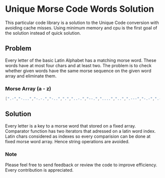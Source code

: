 # Unique Morse Code Words Solution

This particular code library is a solution to the Unique Code conversion with
avoiding cache misses. Using minimum memory and cpu is the first goal of the
solution instead of quick solution.

## Problem

Every letter of the basic Latin Alphabet has a matching morse word. These words have at most four chars and at least two.
The problem is to check whether given words have the same morse sequence on the
given word array and eliminate them.

### Morse Array (a - z)
```C++
[".-","-...","-.-.","-..",".","..-.","--.","....","..",".---","-.-",".-..","--","-.","---",".--.","--.-",".-.","...","-","..-","...-",".--","-..-","-.--","--.."]
```

## Solution
Every letter is a key to a morse word that stored on a fixed array.
Comparator function has two iterators that adressed on a latin word index.
Latin chars considered as indexes so every comparision can be done at fixed
morse word array. Hence string operations are avoided.

### Note
Please feel free to send feedback or review the code to improve efficiency. Every contribution is appreciated.